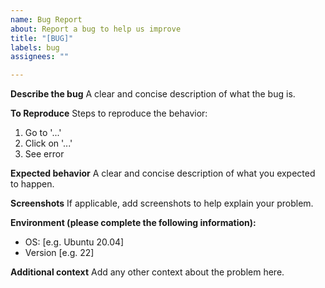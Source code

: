 ```yaml
---
name: Bug Report
about: Report a bug to help us improve
title: "[BUG]"
labels: bug
assignees: ""

---
```


**Describe the bug**
A clear and concise description of what the bug is.

**To Reproduce**
Steps to reproduce the behavior:
1. Go to '...'
2. Click on '...'
3. See error

**Expected behavior**
A clear and concise description of what you expected to happen.

**Screenshots**
If applicable, add screenshots to help explain your problem.

**Environment (please complete the following information):**
 - OS: [e.g. Ubuntu 20.04]
 - Version [e.g. 22]

**Additional context**
Add any other context about the problem here.
